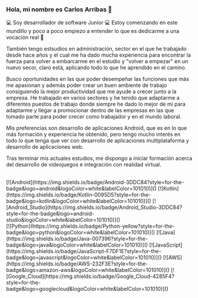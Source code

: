 ### Hola, mi nombre es Carlos Arribas 👋

💻 Soy desarrollador de software Junior 💻
Estoy comenzando en este mundillo y poco a poco empiezo a entender lo que es dedicarme a una vocación real 🙂

También tengo estsudios en administración, sector en el que he trabajado desde hace años y el cual me ha dado mucha experiencia para encontrar la fuerza para volver a embarcarme en el estudio y "volver a empezar" en un nuevo secor, claro está, aplicando todo lo que he aprendido en el camino.

Busco oportunidades en las que poder desempeñar las funciones que más me apasionan y además poder crear un buen ambiente de trabajo consiguiendo la mejor productividad que me ayude a crecer junto a la empresa.
He trabajado en varios sectores y he tenido que adaptarme a diferentes puestos de trabajo donde siempre he dado lo mejor de mi para adaptarme y llegar a promocionar dentro de las empresas en las que tomado parte para poder crecer como trabajador y en el mundo laboral.

Mis preferencias son desarrollo de aplicaciones Android, que es en lo que más formación y experiencia he obtenido, pero tengo mucho interés en todo lo que tenga que ver con desarrollo de aplicaciones multiplataforma y desarrollo de aplicaciones web.

Tras terminar mis actuales estudios, me dispongo a iniciar formación acerca del desarrollo de videojuegos e integración con realidad virtual.

</br>
[![Android](https://img.shields.io/badge/Android-3DDC84?style=for-the-badge&logo=android&logoColor=white&labelColor=101010)]()
[![Kotlin](https://img.shields.io/badge/Kotlin-0095D5?style=for-the-badge&logo=kotlin&logoColor=white&labelColor=101010)]()
[![Android_Studio](https://img.shields.io/badge/Android_Studio-3DDC84?style=for-the-badge&logo=android-studio&logoColor=white&labelColor=101010)]()
</br>
[![Python](https://img.shields.io/badge/Python-yellow?style=for-the-badge&logo=python&logoColor=white&labelColor=101010)]()
[![Java](https://img.shields.io/badge/Java-007396?style=for-the-badge&logo=java&logoColor=white&labelColor=101010)]()
[![JavaScript](https://img.shields.io/badge/JavaScript-F7DF1E?style=for-the-badge&logo=javascript&logoColor=white&labelColor=101010)]()
[![AWS](https://img.shields.io/badge/AWS-232F3E?style=for-the-badge&logo=amazon-aws&logoColor=white&labelColor=101010)]()
[![Google_Cloud](https://img.shields.io/badge/Google_Cloud-4285F4?style=for-the-badge&logo=googlecloud&logoColor=white&labelColor=101010)]()
</br>
